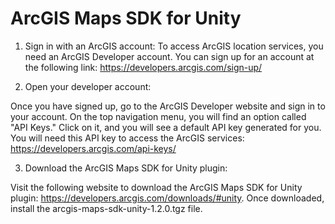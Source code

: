 # ArcGIS Maps SDK for Unity

1. Sign in with an ArcGIS account:
To access ArcGIS location services, you need an ArcGIS Developer account. You can sign up for an account at the following link: https://developers.arcgis.com/sign-up/

2. Open your developer account:
   
Once you have signed up, go to the ArcGIS Developer website and sign in to your account. On the top navigation menu, you will find an option called "API Keys." Click on it, and you will see a default API key generated for you. You will need this API key to access the ArcGIS services: https://developers.arcgis.com/api-keys/

3. Download the ArcGIS Maps SDK for Unity plugin:

Visit the following website to download the ArcGIS Maps SDK for Unity plugin: https://developers.arcgis.com/downloads/#unity. Once downloaded, install the arcgis-maps-sdk-unity-1.2.0.tgz file.
